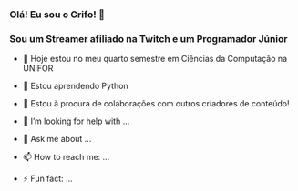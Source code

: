 ### Olá! Eu sou o Grifo! 👋

### Sou um Streamer afiliado na Twitch e um Programador Júnior
 
- 🔭 Hoje estou no meu quarto semestre em Ciências da Computação na UNIFOR

- 🌱 Estou aprendendo Python

- 👯 Estou à procura de colaborações com outros criadores de conteúdo!

- 🤔 I’m looking for help with ...
- 💬 Ask me about ...
- 📫 How to reach me: ...
- ⚡ Fun fact: ...
